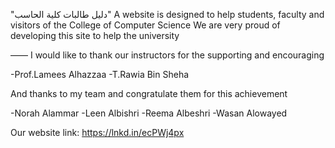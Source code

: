 
"دليل طالبات كلية الحاسب"
A website is designed to help students, faculty and visitors of the College of Computer Science 
We are very proud of developing this site to help the university

——
I would like to thank our instructors for the supporting and encouraging 

-Prof.Lamees Alhazzaa 
-T.Rawia Bin Sheha 

And thanks to my team and congratulate them for this achievement 

-Norah Alammar
-Leen Albishri 
-Reema Albeshri 
-Wasan Alowayed

Our website link: https://lnkd.in/ecPWj4px 
